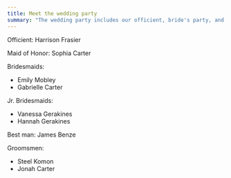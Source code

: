 ```yaml
---
title: Meet the wedding party
summary: "The wedding party includes our officient, bride's party, and groom's party."
---
```


Officient: Harrison Frasier

Maid of Honor:  Sophia Carter

Bridesmaids:
* Emily Mobley
* Gabrielle Carter

Jr. Bridesmaids:
* Vanessa Gerakines
* Hannah Gerakines

Best man: James Benze

Groomsmen:
* Steel Komon
* Jonah Carter
